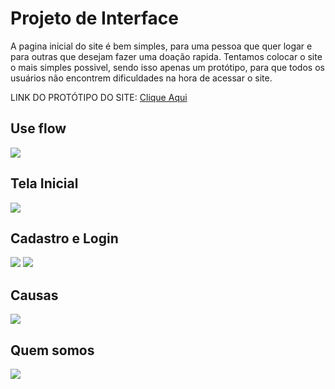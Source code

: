 # Projeto de Interface
  A pagina inicial do site é bem simples, para uma pessoa que quer logar e para outras que desejam fazer uma doação rapida.
  Tentamos colocar o site o mais simples possivel, sendo isso apenas um protótipo, para que todos os usuários não encontrem dificuldades na hora de acessar o site.
  
  LINK DO PROTÓTIPO DO SITE: <a href="https://www.figma.com/proto/r93bqRYlBCWOidqmfHZGXM/Untitled?node-id=3%3A2&scaling=min-zoom&page-id=0%3A1&starting-point-node-id=3%3A2&show-proto-sidebar=1"  target="_blank" >Clique Aqui</a>
  
  ## Use flow
<img src="https://cdn.discordapp.com/attachments/959085365849886745/964904779673374770/unknown.png">


  ## Tela Inicial
<img src="https://cdn.discordapp.com/attachments/497958230396239878/964242742052003850/unknown.png">

  ## Cadastro e Login
<img src="https://cdn.discordapp.com/attachments/959085365849886745/964905588364558406/unknown.png">
<img src="https://cdn.discordapp.com/attachments/959085365849886745/964905735693680671/unknown.png">

  ## Causas
<img src="https://cdn.discordapp.com/attachments/959085365849886745/964905910214467674/unknown.png">

  ## Quem somos
<img src="https://cdn.discordapp.com/attachments/959085365849886745/964906040720261160/unknown.png">

